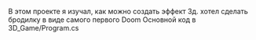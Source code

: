 В этом проекте я изучал, как можно создать эффект 3д. хотел сделать бродилку в виде самого первого Doom
Основной код в 3D_Game/Program.cs
